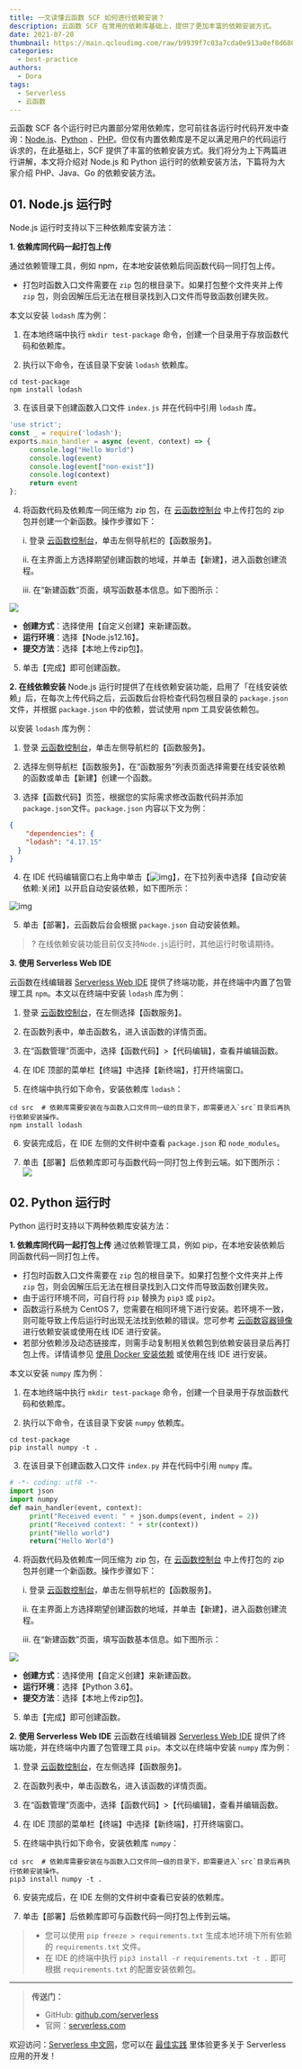 ```yaml
---
title: 一文读懂云函数 SCF 如何进行依赖安装？
description: 云函数 SCF 在常用的依赖库基础上，提供了更加丰富的依赖安装方式。
date: 2021-07-20
thumbnail: https://main.qcloudimg.com/raw/b9939f7c03a7cda0e913a0ef8d680cd2.jpg
categories:
  - best-practice
authors:
  - Dora
tags:
  - Serverless
  - 云函数
---
```




云函数 SCF 各个运行时已内置部分常用依赖库，您可前往各运行时代码开发中查询：[Node.js](https://cloud.tencent.com/document/product/583/11060#.E5.B7.B2.E5.8C.85.E5.90.AB.E7.9A.84.E5.BA.93.E5.8F.8A.E4.BD.BF.E7.94.A8.E6.96.B9.E6.B3.95)、[Python](https://cloud.tencent.com/document/product/583/11061) 、[PHP](https://cloud.tencent.com/document/product/583/17531)。但仅有内置依赖库是不足以满足用户的代码运行诉求的，在此基础上，SCF 提供了丰富的依赖安装方式。我们将分为上下两篇进行讲解，本文将介绍对 Node.js 和 Python 运行时的依赖安装方法，下篇将为大家介绍 PHP、Java、Go 的依赖安装方法。




## 01. Node.js 运行时

Node.js 运行时支持以下三种依赖库安装方法：

**1. 依赖库同代码一起打包上传**

通过依赖管理工具，例如 npm，在本地安装依赖后同函数代码一同打包上传。

- 打包时函数入口文件需要在 `zip` 包的根目录下。如果打包整个文件夹并上传 `zip` 包，则会因解压后无法在根目录找到入口文件而导致函数创建失败。

本文以安装 `lodash` 库为例：

1. 在本地终端中执行 `mkdir test-package` 命令，创建一个目录用于存放函数代码和依赖库。

2. 执行以下命令，在该目录下安装 `lodash` 依赖库。

```shell
cd test-package
npm install lodash
```

3. 在该目录下创建函数入口文件 `index.js` 并在代码中引用 `lodash` 库。

```js
'use strict';
const _ = require('lodash');
exports.main_handler = async (event, context) => {
     console.log("Hello World")
     console.log(event)
     console.log(event["non-exist"])
     console.log(context)
     return event
};
```

4. 将函数代码及依赖库一同压缩为 zip 包，在 [云函数控制台](https://console.cloud.tencent.com/scf) 中上传打包的 zip 包并创建一个新函数。操作步骤如下：

   i. 登录 [云函数控制台](https://console.cloud.tencent.com/scf)，单击左侧导航栏的【函数服务】。

   ii. 在主界面上方选择期望创建函数的地域，并单击【新建】，进入函数创建流程。

   iii. 在“新建函数”页面，填写函数基本信息。如下图所示：

![](https://main.qcloudimg.com/raw/1ba726eeafcf0faf04db9d285382157d.png)

   - **创建方式**：选择使用【自定义创建】来新建函数。
   - **运行环境**：选择【Node.js12.16】。
   - **提交方法**：选择【本地上传zip包】。

5. 单击【完成】即可创建函数。



**2. 在线依赖安装**
Node.js 运行时提供了在线依赖安装功能，启用了「在线安装依赖」后，在每次上传代码之后，云函数后台将检查代码包根目录的 `package.json` 文件，并根据 `package.json` 中的依赖，尝试使用 npm 工具安装依赖包。

以安装 `lodash` 库为例：

1. 登录 [云函数控制台](https://console.cloud.tencent.com/scf)，单击左侧导航栏的【函数服务】。

2. 选择左侧导航栏【函数服务】，在“函数服务”列表页面选择需要在线安装依赖的函数或单击【新建】创建一个函数。

3. 选择【函数代码】页签，根据您的实际需求修改函数代码并添加 `package.json`文件。`package.json` 内容以下文为例：

```json
{
    "dependencies": {
    "lodash": "4.17.15"
  }
}
```

4. 在 IDE 代码编辑窗口右上角中单击【![img](https://main.qcloudimg.com/raw/2b9a01a346ba19c9050c6c160ec54f48.jpg)】，在下拉列表中选择【自动安装依赖:关闭】以开启自动安装依赖，如下图所示：

![img](https://main.qcloudimg.com/raw/7cb56a5c17a8b4f6fb207eef0052cda4.png)

5. 单击【部署】，云函数后台会根据 `package.json` 自动安装依赖。

> ? 在线依赖安装功能目前仅支持`Node.js`运行时，其他运行时敬请期待。



**3. 使用 Serverless Web IDE**

云函数在线编辑器 [Serverless Web IDE](https://cloud.tencent.com/document/product/583/51345) 提供了终端功能，并在终端中内置了包管理工具 `npm`。本文以在终端中安装 `lodash` 库为例：

1. 登录 [云函数控制台](https://console.cloud.tencent.com/scf/index?rid=1)，在左侧选择【函数服务】。

2. 在函数列表中，单击函数名，进入该函数的详情页面。

3. 在“函数管理”页面中，选择【函数代码】>【代码编辑】，查看并编辑函数。

4. 在 IDE 顶部的菜单栏【终端】中选择【新终端】，打开终端窗口。

5. 在终端中执行如下命令，安装依赖库 `lodash`：

```shell
cd src  # 依赖库需要安装在与函数入口文件同一级的目录下，即需要进入`src`目录后再执行依赖安装操作。
npm install lodash
```

6. 安装完成后，在 IDE 左侧的文件树中查看 `package.json` 和 `node_modules`。

7. 单击【部署】后依赖库即可与函数代码一同打包上传到云端。如下图所示：
![](https://main.qcloudimg.com/raw/413d775f6f23200feeccef87d29f13f7.png)



## 02. Python 运行时

Python 运行时支持以下两种依赖库安装方法：

**1. 依赖库同代码一起打包上传**
通过依赖管理工具，例如 pip，在本地安装依赖后同函数代码一同打包上传。

- 打包时函数入口文件需要在 `zip` 包的根目录下。如果打包整个文件夹并上传 `zip` 包，则会因解压后无法在根目录找到入口文件而导致函数创建失败。
- 由于运行环境不同，可自行将 `pip` 替换为 `pip3` 或 `pip2`。
- 函数运行系统为 CentOS 7，您需要在相同环境下进行安装。若环境不一致，则可能导致上传后运行时出现无法找到依赖的错误。您可参考 [云函数容器镜像](https://cloud.tencent.com/document/product/583/50826) 进行依赖安装或使用在线 IDE 进行安装。
- 若部分依赖涉及动态链接库，则需手动复制相关依赖包到依赖安装目录后再打包上传。详情请参见 [使用 Docker 安装依赖](https://cloud.tencent.com/document/product/583/47561) 或使用在线 IDE 进行安装。

本文以安装 `numpy` 库为例：

1. 在本地终端中执行 `mkdir test-package` 命令，创建一个目录用于存放函数代码和依赖库。

2. 执行以下命令，在该目录下安装 `numpy` 依赖库。

```shell
cd test-package
pip install numpy -t .
```

3. 在该目录下创建函数入口文件 `index.py` 并在代码中引用 `numpy` 库。

```python
# -*- coding: utf8 -*-
import json
import numpy
def main_handler(event, context):
     print("Received event: " + json.dumps(event, indent = 2)) 
     print("Received context: " + str(context))
     print("Hello world")
     return("Hello World")
```

4. 将函数代码及依赖库一同压缩为 zip 包，在 [云函数控制台](https://console.cloud.tencent.com/scf) 中上传打包的 zip 包并创建一个新函数。操作步骤如下：

   i. 登录 [云函数控制台](https://console.cloud.tencent.com/scf)，单击左侧导航栏的【函数服务】。

   ii. 在主界面上方选择期望创建函数的地域，并单击【新建】，进入函数创建流程。

   iii. 在“新建函数”页面，填写函数基本信息。如下图所示：

![](https://main.qcloudimg.com/raw/c9bd9e790bb7db5511815ef15f661cbb.png)

   - **创建方式**：选择使用【自定义创建】来新建函数。
   - **运行环境**：选择【Python 3.6】。
   - **提交方法**：选择【本地上传zip包】。

5. 单击【完成】即可创建函数。



**2. 使用 Serverless Web IDE**
云函数在线编辑器 [Serverless Web IDE](https://cloud.tencent.com/document/product/583/51345) 提供了终端功能，并在终端中内置了包管理工具 `pip`。本文以在终端中安装 `numpy` 库为例：

1. 登录 [云函数控制台](https://console.cloud.tencent.com/scf/index?rid=1)，在左侧选择【函数服务】。

2. 在函数列表中，单击函数名，进入该函数的详情页面。

3. 在“函数管理”页面中，选择【函数代码】>【代码编辑】，查看并编辑函数。

4. 在 IDE 顶部的菜单栏【终端】中选择【新终端】，打开终端窗口。

5. 在终端中执行如下命令，安装依赖库 `numpy`：

```shell
cd src  # 依赖库需要安装在与函数入口文件同一级的目录下，即需要进入`src`目录后再执行依赖安装操作。
pip3 install numpy -t .
```

6. 安装完成后，在 IDE 左侧的文件树中查看已安装的依赖库。

7. 单击【部署】后依赖库即可与函数代码一同打包上传到云端。

> - 您可以使用 `pip freeze > requirements.txt` 生成本地环境下所有依赖的 `requirements.txt` 文件。
> - 在 IDE 的终端中执行 `pip3 install -r requirements.txt -t .` 即可根据 `requirements.txt` 的配置安装依赖包。




---



> **传送门：**
>
> - GitHub: [github.com/serverless](https://github.com/serverless/serverless/blob/master/README_CN.md)
> - 官网：[serverless.com](https://serverless.com/)



欢迎访问：[Serverless 中文网](https://serverlesscloud.cn/)，您可以在 [最佳实践](https://serverlesscloud.cn/best-practice) 里体验更多关于 Serverless 应用的开发！

